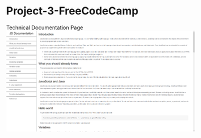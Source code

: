 # Project-3-FreeCodeCamp
Technical Documentation Page
![Captura de pantalla del proyecto](captura.png)
